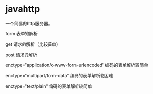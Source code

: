 # javahttp

一个简易的http服务器。

form 表单的解析

get 请求的解析（比较简单）

post 请求的解析 

enctype="application/x-www-form-urlencoded" 编码的表单解析较简单

enctype="multipart/form-data"  编码的表单解析较困难

enctype="text/plain" 编码的表单解析较简单
